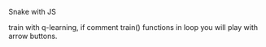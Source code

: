 Snake with JS

train with q-learning, if comment train() functions in loop you will play with arrow buttons. <br>


